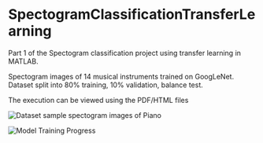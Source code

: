 # SpectogramClassificationTransferLearning
Part 1 of the Spectogram classification project using transfer learning in MATLAB.

Spectogram images of 14 musical instruments trained on GoogLeNet.
Dataset split into 80% training, 10% validation, balance test.

The execution can be viewed using the PDF/HTML files

![Dataset sample spectogram images of Piano](khush777/SpectogramClassificationTransferLearning/images/pianoSample.png)

![Model Training Progress](khush777/SpectogramClassificationTransferLearning/images/trp.png)

